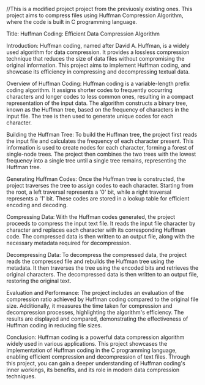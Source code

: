 //This is a modified project project from the previuosly existing ones. This project aims to compress files using Huffman Compression Algorithm, where the code is built in C programming language.

Title: Huffman Coding: Efficient Data Compression Algorithm

Introduction:
Huffman coding, named after David A. Huffman, is a widely used algorithm for data compression. It provides a lossless compression technique that reduces the size of data files without compromising the original information. This project aims to implement Huffman coding, and showcase its efficiency in compressing and decompressing textual data.

Overview of Huffman Coding:
Huffman coding is a variable-length prefix coding algorithm. It assigns shorter codes to frequently occurring characters and longer codes to less common ones, resulting in a compact representation of the input data. The algorithm constructs a binary tree, known as the Huffman tree, based on the frequency of characters in the input file. The tree is then used to generate unique codes for each character.

Building the Huffman Tree:
To build the Huffman tree, the project first reads the input file and calculates the frequency of each character present. This information is used to create nodes for each character, forming a forest of single-node trees. The project then combines the two trees with the lowest frequency into a single tree until a single tree remains, representing the Huffman tree.

Generating Huffman Codes:
Once the Huffman tree is constructed, the project traverses the tree to assign codes to each character. Starting from the root, a left traversal represents a '0' bit, while a right traversal represents a '1' bit. These codes are stored in a lookup table for efficient encoding and decoding.

Compressing Data:
With the Huffman codes generated, the project proceeds to compress the input text file. It reads the input file character by character and replaces each character with its corresponding Huffman code. The compressed data is then written to an output file, along with the necessary metadata required for decompression.

Decompressing Data:
To decompress the compressed data, the project reads the compressed file and rebuilds the Huffman tree using the metadata. It then traverses the tree using the encoded bits and retrieves the original characters. The decompressed data is then written to an output file, restoring the original text.

Evaluation and Performance:
The project includes an evaluation of the compression ratio achieved by Huffman coding compared to the original file size. Additionally, it measures the time taken for compression and decompression processes, highlighting the algorithm's efficiency. The results are displayed and compared, demonstrating the effectiveness of Huffman coding in reducing file sizes.

Conclusion:
Huffman coding is a powerful data compression algorithm widely used in various applications. This project showcases the implementation of Huffman coding in the C programming language, enabling efficient compression and decompression of text files. Through this project, you can gain a deeper understanding of Huffman coding's inner workings, its benefits, and its role in modern data compression techniques.
